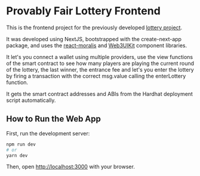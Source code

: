 # Provably Fair Lottery Frontend

This is the frontend project for the previously developed [lottery project](https://github.com/0xZarko/provably-fair-lottery).

It was developed using NextJS, bootstrapped with the create-next-app package, and uses the [react-moralis](https://www.npmjs.com/package/react-moralis) and [Web3UIKit](https://github.com/web3ui/web3uikit) component libraries.

It let's you connect a wallet using multiple providers, use the view functions of the smart contract to see how many players are playing the current round of the lottery, the last winner, the entrance fee and let's you enter the lottery by firing a transaction with the correct msg.value calling the enterLottery function.

It gets the smart contract addresses and ABIs from the Hardhat deployment script automatically.

## How to Run the Web App 

First, run the development server:

```bash
npm run dev
# or
yarn dev
```

Then, open [http://localhost:3000](http://localhost:3000) with your browser.

